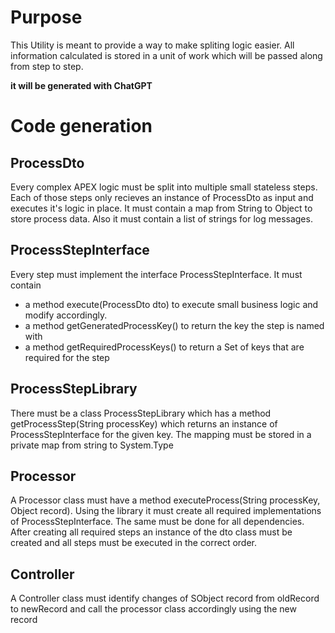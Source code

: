 # Purpose
This Utility is meant to provide a way to make spliting logic easier. All information calculated is stored in a unit of work which will be passed along from step to step. 

**it will be generated with ChatGPT**

# Code generation
## ProcessDto

Every complex APEX logic must be split into multiple small stateless steps. Each of those steps only recieves an instance of ProcessDto as input and executes it's logic in place. It must contain a map from String to Object to store process data. Also it must contain a list of strings for log messages.

## ProcessStepInterface

Every step must implement the interface ProcessStepInterface. It must contain
  - a method execute(ProcessDto dto) to execute small business logic and modify accordingly.
  - a method getGeneratedProcessKey() to return the key the step is named with
  - a method getRequiredProcessKeys() to return a Set of keys that are required for the step

## ProcessStepLibrary

There must be a class ProcessStepLibrary which has a method getProcessStep(String processKey) which returns an instance of ProcessStepInterface for the given key. The mapping must be stored in a private map from string to System.Type

## Processor

A Processor class must have a method executeProcess(String processKey, Object record). Using the library it must create all required implementations of ProcessStepInterface. The same must be done for all dependencies. After creating all required steps an instance of the dto class must be created and all steps must be executed in the correct order.

## Controller

A Controller class must identify changes of SObject record from oldRecord to newRecord and call the processor class accordingly using the new record

